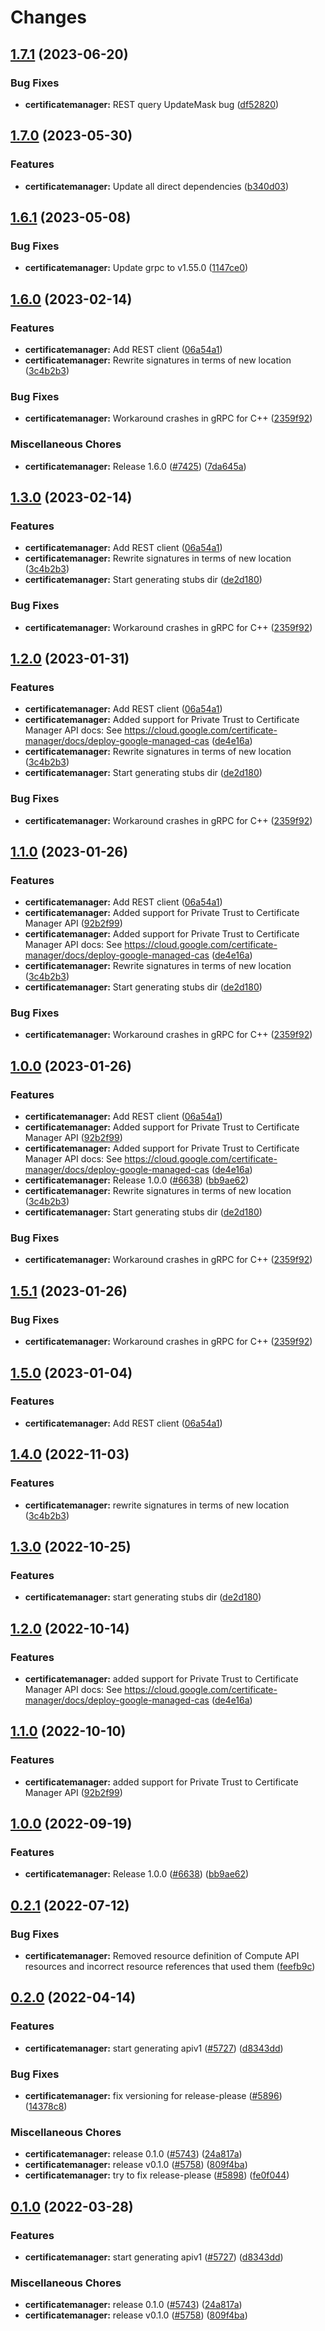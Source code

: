 # Changes

## [1.7.1](https://github.com/googleapis/google-cloud-go/compare/certificatemanager/v1.7.0...certificatemanager/v1.7.1) (2023-06-20)


### Bug Fixes

* **certificatemanager:** REST query UpdateMask bug ([df52820](https://github.com/googleapis/google-cloud-go/commit/df52820b0e7721954809a8aa8700b93c5662dc9b))

## [1.7.0](https://github.com/googleapis/google-cloud-go/compare/certificatemanager/v1.6.1...certificatemanager/v1.7.0) (2023-05-30)


### Features

* **certificatemanager:** Update all direct dependencies ([b340d03](https://github.com/googleapis/google-cloud-go/commit/b340d030f2b52a4ce48846ce63984b28583abde6))

## [1.6.1](https://github.com/googleapis/google-cloud-go/compare/certificatemanager/v1.6.0...certificatemanager/v1.6.1) (2023-05-08)


### Bug Fixes

* **certificatemanager:** Update grpc to v1.55.0 ([1147ce0](https://github.com/googleapis/google-cloud-go/commit/1147ce02a990276ca4f8ab7a1ab65c14da4450ef))

## [1.6.0](https://github.com/googleapis/google-cloud-go/compare/certificatemanager/v1.3.0...certificatemanager/v1.6.0) (2023-02-14)


### Features

* **certificatemanager:** Add REST client ([06a54a1](https://github.com/googleapis/google-cloud-go/commit/06a54a16a5866cce966547c51e203b9e09a25bc0))
* **certificatemanager:** Rewrite signatures in terms of new location ([3c4b2b3](https://github.com/googleapis/google-cloud-go/commit/3c4b2b34565795537aac1661e6af2442437e34ad))


### Bug Fixes

* **certificatemanager:** Workaround crashes in gRPC for C++ ([2359f92](https://github.com/googleapis/google-cloud-go/commit/2359f92ed3109415a3aed8d1feb15d1f360f3cd7))


### Miscellaneous Chores

* **certificatemanager:** Release 1.6.0 ([#7425](https://github.com/googleapis/google-cloud-go/issues/7425)) ([7da645a](https://github.com/googleapis/google-cloud-go/commit/7da645a65786fa3be9dc25b2d9ed6bfa87dd3463))

## [1.3.0](https://github.com/googleapis/google-cloud-go/compare/certificatemanager/v1.2.0...certificatemanager/v1.3.0) (2023-02-14)


### Features

* **certificatemanager:** Add REST client ([06a54a1](https://github.com/googleapis/google-cloud-go/commit/06a54a16a5866cce966547c51e203b9e09a25bc0))
* **certificatemanager:** Rewrite signatures in terms of new location ([3c4b2b3](https://github.com/googleapis/google-cloud-go/commit/3c4b2b34565795537aac1661e6af2442437e34ad))
* **certificatemanager:** Start generating stubs dir ([de2d180](https://github.com/googleapis/google-cloud-go/commit/de2d18066dc613b72f6f8db93ca60146dabcfdcc))


### Bug Fixes

* **certificatemanager:** Workaround crashes in gRPC for C++ ([2359f92](https://github.com/googleapis/google-cloud-go/commit/2359f92ed3109415a3aed8d1feb15d1f360f3cd7))

## [1.2.0](https://github.com/googleapis/google-cloud-go/compare/certificatemanager/v1.1.0...certificatemanager/v1.2.0) (2023-01-31)


### Features

* **certificatemanager:** Add REST client ([06a54a1](https://github.com/googleapis/google-cloud-go/commit/06a54a16a5866cce966547c51e203b9e09a25bc0))
* **certificatemanager:** Added support for Private Trust to Certificate Manager API docs: See https://cloud.google.com/certificate-manager/docs/deploy-google-managed-cas ([de4e16a](https://github.com/googleapis/google-cloud-go/commit/de4e16a498354ea7271f5b396f7cb2bb430052aa))
* **certificatemanager:** Rewrite signatures in terms of new location ([3c4b2b3](https://github.com/googleapis/google-cloud-go/commit/3c4b2b34565795537aac1661e6af2442437e34ad))
* **certificatemanager:** Start generating stubs dir ([de2d180](https://github.com/googleapis/google-cloud-go/commit/de2d18066dc613b72f6f8db93ca60146dabcfdcc))


### Bug Fixes

* **certificatemanager:** Workaround crashes in gRPC for C++ ([2359f92](https://github.com/googleapis/google-cloud-go/commit/2359f92ed3109415a3aed8d1feb15d1f360f3cd7))

## [1.1.0](https://github.com/googleapis/google-cloud-go/compare/certificatemanager/v1.0.0...certificatemanager/v1.1.0) (2023-01-26)


### Features

* **certificatemanager:** Add REST client ([06a54a1](https://github.com/googleapis/google-cloud-go/commit/06a54a16a5866cce966547c51e203b9e09a25bc0))
* **certificatemanager:** Added support for Private Trust to Certificate Manager API ([92b2f99](https://github.com/googleapis/google-cloud-go/commit/92b2f991244687c662e9e07801e1fae9bcea9a8b))
* **certificatemanager:** Added support for Private Trust to Certificate Manager API docs: See https://cloud.google.com/certificate-manager/docs/deploy-google-managed-cas ([de4e16a](https://github.com/googleapis/google-cloud-go/commit/de4e16a498354ea7271f5b396f7cb2bb430052aa))
* **certificatemanager:** Rewrite signatures in terms of new location ([3c4b2b3](https://github.com/googleapis/google-cloud-go/commit/3c4b2b34565795537aac1661e6af2442437e34ad))
* **certificatemanager:** Start generating stubs dir ([de2d180](https://github.com/googleapis/google-cloud-go/commit/de2d18066dc613b72f6f8db93ca60146dabcfdcc))


### Bug Fixes

* **certificatemanager:** Workaround crashes in gRPC for C++ ([2359f92](https://github.com/googleapis/google-cloud-go/commit/2359f92ed3109415a3aed8d1feb15d1f360f3cd7))

## [1.0.0](https://github.com/googleapis/google-cloud-go/compare/certificatemanager-v1.5.1...certificatemanager/v1.0.0) (2023-01-26)


### Features

* **certificatemanager:** Add REST client ([06a54a1](https://github.com/googleapis/google-cloud-go/commit/06a54a16a5866cce966547c51e203b9e09a25bc0))
* **certificatemanager:** Added support for Private Trust to Certificate Manager API ([92b2f99](https://github.com/googleapis/google-cloud-go/commit/92b2f991244687c662e9e07801e1fae9bcea9a8b))
* **certificatemanager:** Added support for Private Trust to Certificate Manager API docs: See https://cloud.google.com/certificate-manager/docs/deploy-google-managed-cas ([de4e16a](https://github.com/googleapis/google-cloud-go/commit/de4e16a498354ea7271f5b396f7cb2bb430052aa))
* **certificatemanager:** Release 1.0.0 ([#6638](https://github.com/googleapis/google-cloud-go/issues/6638)) ([bb9ae62](https://github.com/googleapis/google-cloud-go/commit/bb9ae62eab152e9e1a3a01282ff68324f2fc9c20))
* **certificatemanager:** Rewrite signatures in terms of new location ([3c4b2b3](https://github.com/googleapis/google-cloud-go/commit/3c4b2b34565795537aac1661e6af2442437e34ad))
* **certificatemanager:** Start generating stubs dir ([de2d180](https://github.com/googleapis/google-cloud-go/commit/de2d18066dc613b72f6f8db93ca60146dabcfdcc))


### Bug Fixes

* **certificatemanager:** Workaround crashes in gRPC for C++ ([2359f92](https://github.com/googleapis/google-cloud-go/commit/2359f92ed3109415a3aed8d1feb15d1f360f3cd7))

## [1.5.1](https://github.com/googleapis/google-cloud-go/compare/certificatemanager/v1.5.0...certificatemanager/v1.5.1) (2023-01-26)


### Bug Fixes

* **certificatemanager:** Workaround crashes in gRPC for C++ ([2359f92](https://github.com/googleapis/google-cloud-go/commit/2359f92ed3109415a3aed8d1feb15d1f360f3cd7))

## [1.5.0](https://github.com/googleapis/google-cloud-go/compare/certificatemanager/v1.4.0...certificatemanager/v1.5.0) (2023-01-04)


### Features

* **certificatemanager:** Add REST client ([06a54a1](https://github.com/googleapis/google-cloud-go/commit/06a54a16a5866cce966547c51e203b9e09a25bc0))

## [1.4.0](https://github.com/googleapis/google-cloud-go/compare/certificatemanager/v1.3.0...certificatemanager/v1.4.0) (2022-11-03)


### Features

* **certificatemanager:** rewrite signatures in terms of new location ([3c4b2b3](https://github.com/googleapis/google-cloud-go/commit/3c4b2b34565795537aac1661e6af2442437e34ad))

## [1.3.0](https://github.com/googleapis/google-cloud-go/compare/certificatemanager/v1.2.0...certificatemanager/v1.3.0) (2022-10-25)


### Features

* **certificatemanager:** start generating stubs dir ([de2d180](https://github.com/googleapis/google-cloud-go/commit/de2d18066dc613b72f6f8db93ca60146dabcfdcc))

## [1.2.0](https://github.com/googleapis/google-cloud-go/compare/certificatemanager/v1.1.0...certificatemanager/v1.2.0) (2022-10-14)


### Features

* **certificatemanager:** added support for Private Trust to Certificate Manager API docs: See https://cloud.google.com/certificate-manager/docs/deploy-google-managed-cas ([de4e16a](https://github.com/googleapis/google-cloud-go/commit/de4e16a498354ea7271f5b396f7cb2bb430052aa))

## [1.1.0](https://github.com/googleapis/google-cloud-go/compare/certificatemanager/v1.0.0...certificatemanager/v1.1.0) (2022-10-10)


### Features

* **certificatemanager:** added support for Private Trust to Certificate Manager API ([92b2f99](https://github.com/googleapis/google-cloud-go/commit/92b2f991244687c662e9e07801e1fae9bcea9a8b))

## [1.0.0](https://github.com/googleapis/google-cloud-go/compare/certificatemanager/v0.2.1...certificatemanager/v1.0.0) (2022-09-19)


### Features

* **certificatemanager:** Release 1.0.0 ([#6638](https://github.com/googleapis/google-cloud-go/issues/6638)) ([bb9ae62](https://github.com/googleapis/google-cloud-go/commit/bb9ae62eab152e9e1a3a01282ff68324f2fc9c20))

## [0.2.1](https://github.com/googleapis/google-cloud-go/compare/certificatemanager/v0.2.0...certificatemanager/v0.2.1) (2022-07-12)


### Bug Fixes

* **certificatemanager:** Removed resource definition of Compute API resources and incorrect resource references that used them ([feefb9c](https://github.com/googleapis/google-cloud-go/commit/feefb9c16e84498329ab6fbbe311560cb9b65031))

## [0.2.0](https://github.com/googleapis/google-cloud-go/compare/certificatemanager/v0.1.0...certificatemanager/v0.2.0) (2022-04-14)


### Features

* **certificatemanager:** start generating apiv1 ([#5727](https://github.com/googleapis/google-cloud-go/issues/5727)) ([d8343dd](https://github.com/googleapis/google-cloud-go/commit/d8343ddb41680214b490b11589ff193c71543b3a))


### Bug Fixes

* **certificatemanager:** fix versioning for release-please ([#5896](https://github.com/googleapis/google-cloud-go/issues/5896)) ([14378c8](https://github.com/googleapis/google-cloud-go/commit/14378c899f195232577e1d41e9302ff33a38363f))


### Miscellaneous Chores

* **certificatemanager:** release 0.1.0 ([#5743](https://github.com/googleapis/google-cloud-go/issues/5743)) ([24a817a](https://github.com/googleapis/google-cloud-go/commit/24a817a2a75dde10bcbecf2ced8f399cb05dc011))
* **certificatemanager:** release v0.1.0 ([#5758](https://github.com/googleapis/google-cloud-go/issues/5758)) ([809f4ba](https://github.com/googleapis/google-cloud-go/commit/809f4ba385e2e9ed61df8ecbb6df7b371dc10641))
* **certificatemanager:** try to fix release-please ([#5898](https://github.com/googleapis/google-cloud-go/issues/5898)) ([fe0f044](https://github.com/googleapis/google-cloud-go/commit/fe0f044c2bd26e721e3ed85b69e530a9dfee7d2c))

## [0.1.0](https://github.com/googleapis/google-cloud-go/compare/certificatemanager/v0.1.0...certificatemanager/v0.1.0) (2022-03-28)


### Features

* **certificatemanager:** start generating apiv1 ([#5727](https://github.com/googleapis/google-cloud-go/issues/5727)) ([d8343dd](https://github.com/googleapis/google-cloud-go/commit/d8343ddb41680214b490b11589ff193c71543b3a))


### Miscellaneous Chores

* **certificatemanager:** release 0.1.0 ([#5743](https://github.com/googleapis/google-cloud-go/issues/5743)) ([24a817a](https://github.com/googleapis/google-cloud-go/commit/24a817a2a75dde10bcbecf2ced8f399cb05dc011))
* ****certificatemanager**:** release v0.1.0 ([#5758](https://github.com/googleapis/google-cloud-go/issues/5758)) ([809f4ba](https://github.com/googleapis/google-cloud-go/commit/809f4ba385e2e9ed61df8ecbb6df7b371dc10641))
